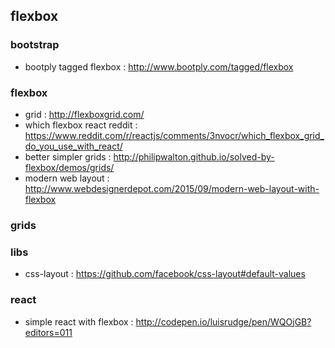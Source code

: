 ## flexbox

### bootstrap
- bootply tagged flexbox : http://www.bootply.com/tagged/flexbox

### flexbox
- grid : http://flexboxgrid.com/
- which flexbox react reddit : https://www.reddit.com/r/reactjs/comments/3nvocr/which_flexbox_grid_do_you_use_with_react/
- better simpler grids : http://philipwalton.github.io/solved-by-flexbox/demos/grids/
- modern web layout : http://www.webdesignerdepot.com/2015/09/modern-web-layout-with-flexbox

### grids

### libs
- css-layout : https://github.com/facebook/css-layout#default-values

### react
- simple react with flexbox : http://codepen.io/luisrudge/pen/WQOjGB?editors=011
